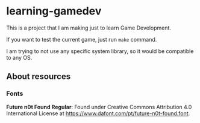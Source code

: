# learning-gamedev

This is a project that I am making just to learn Game Development.

If you want to test the current game, just run `make` command.

I am trying to not use any specific system library, so it would be compatible to any OS.

## About resources

### Fonts

**Future n0t Found Regular**: Found under Creative Commons Attribution 4.0 International License at https://www.dafont.com/pt/future-n0t-found.font.